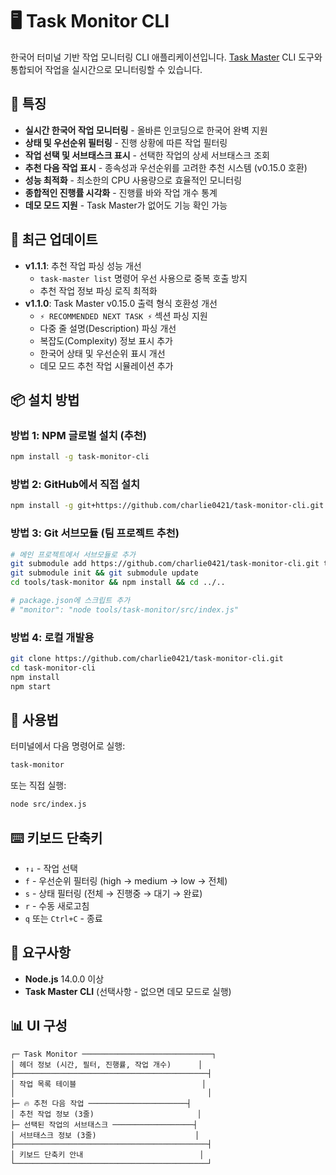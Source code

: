 # 🖥️ Task Monitor CLI

한국어 터미널 기반 작업 모니터링 CLI 애플리케이션입니다. [Task Master](https://github.com/taskmaster-ai/taskmaster) CLI 도구와 통합되어 작업을 실시간으로 모니터링할 수 있습니다.

## 🚀 특징

- **실시간 한국어 작업 모니터링** - 올바른 인코딩으로 한국어 완벽 지원
- **상태 및 우선순위 필터링** - 진행 상황에 따른 작업 필터링
- **작업 선택 및 서브태스크 표시** - 선택한 작업의 상세 서브태스크 조회
- **추천 다음 작업 표시** - 종속성과 우선순위를 고려한 추천 시스템 (v0.15.0 호환)
- **성능 최적화** - 최소한의 CPU 사용량으로 효율적인 모니터링
- **종합적인 진행률 시각화** - 진행률 바와 작업 개수 통계
- **데모 모드 지원** - Task Master가 없어도 기능 확인 가능

## 🔧 최근 업데이트

- **v1.1.1**: 추천 작업 파싱 성능 개선
  - `task-master list` 명령어 우선 사용으로 중복 호출 방지
  - 추천 작업 정보 파싱 로직 최적화
- **v1.1.0**: Task Master v0.15.0 출력 형식 호환성 개선
  - `⚡ RECOMMENDED NEXT TASK ⚡` 섹션 파싱 지원
  - 다중 줄 설명(Description) 파싱 개선
  - 복잡도(Complexity) 정보 표시 추가
  - 한국어 상태 및 우선순위 표시 개선
  - 데모 모드 추천 작업 시뮬레이션 추가

## 📦 설치 방법

### 방법 1: NPM 글로벌 설치 (추천)

```bash
npm install -g task-monitor-cli
```

### 방법 2: GitHub에서 직접 설치

```bash
npm install -g git+https://github.com/charlie0421/task-monitor-cli.git
```

### 방법 3: Git 서브모듈 (팀 프로젝트 추천)

```bash
# 메인 프로젝트에서 서브모듈로 추가
git submodule add https://github.com/charlie0421/task-monitor-cli.git tools/task-monitor
git submodule init && git submodule update
cd tools/task-monitor && npm install && cd ../..

# package.json에 스크립트 추가
# "monitor": "node tools/task-monitor/src/index.js"
```

### 방법 4: 로컬 개발용

```bash
git clone https://github.com/charlie0421/task-monitor-cli.git
cd task-monitor-cli
npm install
npm start
```

## 🎯 사용법

터미널에서 다음 명령어로 실행:

```bash
task-monitor
```

또는 직접 실행:

```bash
node src/index.js
```

## ⌨️ 키보드 단축키

- `↑↓` - 작업 선택
- `f` - 우선순위 필터링 (high → medium → low → 전체)
- `s` - 상태 필터링 (전체 → 진행중 → 대기 → 완료)
- `r` - 수동 새로고침
- `q` 또는 `Ctrl+C` - 종료

## 🔧 요구사항

- **Node.js** 14.0.0 이상
- **Task Master CLI** (선택사항 - 없으면 데모 모드로 실행)

## 📊 UI 구성

```
┌─ Task Monitor ─────────────────────────────┐
│ 헤더 정보 (시간, 필터, 진행률, 작업 개수)      │
├───────────────────────────────────────────┤
│ 작업 목록 테이블                            │
│                                           │
├─ 🔥 추천 다음 작업 ──────────────────────┤
│ 추천 작업 정보 (3줄)                       │
├─ 선택된 작업의 서브태스크 ──────────────────┤
│ 서브태스크 정보 (3줄)                      │
├───────────────────────────────────────────┤
│ 키보드 단축키 안내                          │
└───────────────────────────────────────────┘
```